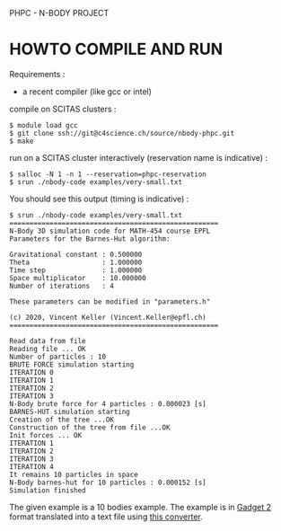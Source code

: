 PHPC - N-BODY PROJECT

HOWTO COMPILE AND RUN
=====================

Requirements : 

- a recent compiler (like gcc or intel)

compile on SCITAS clusters :

```
$ module load gcc
$ git clone ssh://git@c4science.ch/source/nbody-phpc.git
$ make
```

run on a SCITAS cluster interactively (reservation name is indicative) :

```
$ salloc -N 1 -n 1 --reservation=phpc-reservation
$ srun ./nbody-code examples/very-small.txt
```
You should see this output (timing is indicative) :

```
$ srun ./nbody-code examples/very-small.txt
====================================================
N-Body 3D simulation code for MATH-454 course EPFL  
Parameters for the Barnes-Hut algorithm:

Gravitational constant : 0.500000
Theta                  : 1.000000
Time step              : 1.000000
Space multiplicator    : 10.000000
Number of iterations   : 4

These parameters can be modified in "parameters.h"

(c) 2020, Vincent Keller (Vincent.Keller@epfl.ch)
====================================================

Read data from file 
Reading file ... OK
Number of particles : 10
BRUTE FORCE simulation starting 
ITERATION 0 
ITERATION 1 
ITERATION 2 
ITERATION 3 
N-Body brute force for 4 particles : 0.000023 [s] 
BARNES-HUT simulation starting 
Creation of the tree ...OK 
Construction of the tree from file ...OK 
Init forces ... OK 
ITERATION 1 
ITERATION 2 
ITERATION 3 
ITERATION 4 
It remains 10 particles in space 
N-Body barnes-hut for 10 particles : 0.000152 [s] 
Simulation finished 
```

The given example is a 10 bodies example. The example is in [Gadget 2](https://wwwmpa.mpa-garching.mpg.de/gadget) format translated into a text file using [this converter](https://github.com/martinsparre/Gadget2Conversion).


